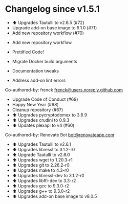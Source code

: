 # Changelog since v1.5.1
- ⬆ Upgrades Tautulli to v2.6.5 (#72) 
- Upgrade add-on base image to 9.1.0 (#71) 
- Add new repository workflow (#70)

* Add new repository workflow

* Prettified Code!

* Migrate Docker build arguments

* Documentation tweaks

* Address add-on lint errors

Co-authored-by: frenck <frenck@users.noreply.github.com> 
- Upgrade Code of Conduct (#69) 
- Happy New Year (#68) 
- Cleanup repository (#67) 
- ⬆ Upgrades pycryptodomex to 3.9.9 
- ⬆ Upgrades crudini to 0.9.3 
- ⬆ Updates plexapi to v4 (#60)

Co-authored-by: Renovate Bot <bot@renovateapp.com> 
- ⬆ Upgrades Tautulli to v2.6.1 
- ⬆ Upgrades libressl to 3.1.2-r0 
- ⬆ Upgrade Tautulli to v2.6.0 
- ⬆ Upgrades wget to 1.20.3-r1 
- ⬆ Upgrades git to 2.26.2-r0 
- ⬆ Upgrades make to 4.3-r0 
- ⬆ Upgrades libressl-dev to 3.1.2-r0 
- ⬆ Upgrades libffi-dev to 3.3-r2 
- ⬆ Upgrades gcc to 9.3.0-r2 
- ⬆ Upgrades g++ to 9.3.0-r2 
- ⬆ Upgrades add-on base image to v8.0.5 
